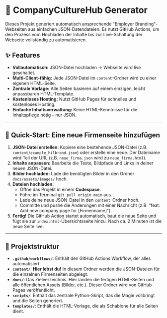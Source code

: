 # 🏢 CompanyCultureHub Generator

Dieses Projekt generiert automatisch ansprechende "Employer Branding"-Webseiten aus einfachen JSON-Datendateien. Es nutzt GitHub Actions, um den Prozess vom Hochladen der Inhalte bis zur Live-Schaltung der Webseite vollständig zu automatisieren.

## ✨ Features

- **Vollautomatisch:** JSON-Datei hochladen → Webseite wird live geschaltet.
- **Multi-Client-fähig:** Jede JSON-Datei im `content`-Ordner wird zu einer eigenen HTML-Seite.
- **Zentrale Vorlage:** Alle Seiten basieren auf einem einzigen, leicht anpassbaren HTML-Template.
- **Kostenloses Hosting:** Nutzt GitHub Pages für schnelles und kostenloses Hosting.
- **Einfache Inhaltsverwaltung:** Keine HTML-Kenntnisse für die Inhaltspflege nötig – nur JSON.

---

## 🚀 Quick-Start: Eine neue Firmenseite hinzufügen

1.  **JSON-Datei erstellen:** Kopiere eine bestehende JSON-Datei (z.B. `content/example_hilbrand.json`) oder erstelle eine neue. Der Dateiname wird Teil der URL (z.B. `neue_firma.json` wird zu `neue_firma.html`).
2.  **Inhalte anpassen:** Bearbeite die Texte, Bildpfade und Links in deiner neuen JSON-Datei.
3.  **Bilder hochladen:** Lade die benötigten Bilder in den Ordner `docs/assets/images/` hoch.
4.  **Dateien hochladen:**
    - Öffne das Projekt in einem **Codespace**.
    - Führe im Terminal `git pull origin main` aus.
    - Lade deine neue JSON-Datei in den `content`-Ordner hoch.
    - Committe und pushe die Änderungen mit einer Nachricht (z.B. "feat: Add new company page for [Firmenname]").
5.  **Fertig!** Die GitHub Action startet automatisch, baut die neue Seite und fügt sie zur `index.html`-Übersichtsseite hinzu. Nach ca. 2 Minuten ist die neue Seite live.

---

## 📂 Projektstruktur

- **`.github/workflows/`**: Enthält den GitHub Actions Workflow, der alles automatisiert.
- **`content/`**: **Hier lebst du!** In diesem Ordner werden die JSON-Dateien für die einzelnen Firmenseiten abgelegt.
- **`docs/`**: Das Zielverzeichnis. Hier landen die fertigen HTML-Seiten und alle öffentlichen Assets (Bilder, etc.). Dieser Ordner wird von GitHub Pages veröffentlicht.
- **`scripts/`**: Enthält das zentrale Python-Skript, das die Magie vollbringt und die Seiten generiert.
- **`templates/`**: Enthält die HTML-Vorlage, die als Schablone für alle Seiten dient.

